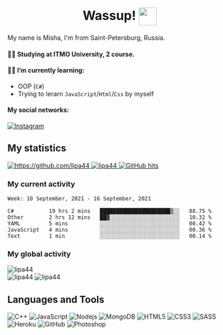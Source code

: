 ### <h1 align="center">Wassup! <img src="https://i.giphy.com/media/5QSqXWQWCoeGch9RX6/giphy.webp" height="40px" align="center"></img></h1>

My name is Misha, I'm from Saint-Petersburg, Russia.

#### 👨‍🎓 Studying at ITMO University, 2 course.

#### 👨‍💻 I’m currently learning:
   - OOP (`C#`)
   - Trying to lerarn `JavaScript`/`Html`/`Css` by myself

#### My social networks:

<a href="https://www.instagram.com/dirty_lipa/">
   <img top="0" src="https://img.shields.io/badge/instagram-%23E4405F.svg?style=for-the-badge&logo=Instagram&logoColor=white" alt="Instagram" target="_blank" margin-left="10px">
</a>

## My statistics

<a href="#" target="_blank">
   <img src="https://komarev.com/ghpvc/?username=lipa44&color=success&style=flat-square" alt="https://github.com/lipa44" />
</a>
<a href="#" target="_blank">
   <img alt="lipa44" src="https://badges.pufler.dev/visits/lipa44/lipa44?logo=GitHub&label=Visits&color=success&logoColor=white&style=flat-square"/>
</a>
<a href="#" target="_blank">
   <img alt="GitHub hits" src="https://img.shields.io/github/last-commit/lipa44/lipa44?label=Profile%20updated&style=flat-square">
</a>

### My current activity

<!--START_SECTION:waka-->
```text
Week: 10 September, 2021 - 16 September, 2021

C#           19 hrs 2 mins   ██████████████████████▒░░   88.75 % 
Other        2 hrs 12 mins   ██▓░░░░░░░░░░░░░░░░░░░░░░   10.32 % 
YAML         5 mins          ░░░░░░░░░░░░░░░░░░░░░░░░░   00.42 % 
JavaScript   4 mins          ░░░░░░░░░░░░░░░░░░░░░░░░░   00.36 % 
Text         1 min           ░░░░░░░░░░░░░░░░░░░░░░░░░   00.14 % 
```
<!--END_SECTION:waka-->

### My global activity

<img src="https://www.codewars.com/users/lipa44/badges/large" alt="lipa44" />

<div display="inline-flex"  align-items="center" justify-content="space-between">
   <img src="https://github-readme-stats.vercel.app/api?username=lipa44&show_icons=true&theme=merko&count_private=true" alt="lipa44" />
   <img src="https://github-readme-stats.vercel.app/api/top-langs/?username=lipa44&layout=compact&hide=CMake,Makefile&theme=merko" alt="lipa44" />
</div>

## Languages and Tools
   
![C++](https://img.shields.io/badge/c++-%2300599C.svg?style=for-the-badge&logo=c%2B%2B&logoColor=white)
![JavaScript](https://img.shields.io/badge/javascript-%23323330.svg?style=for-the-badge&logo=javascript&logoColor=%23F7DF1E)
![Nodejs](https://img.shields.io/badge/node.js-%2343853D.svg?style=for-the-badge&logo=node-dot-js&logoColor=white)
![MongoDB](https://img.shields.io/badge/MongoDB-%234ea94b.svg?style=for-the-badge&logo=mongodb&logoColor=white)
![HTML5](https://img.shields.io/badge/html5-%23E34F26.svg?style=for-the-badge&logo=html5&logoColor=white)
![CSS3](https://img.shields.io/badge/css3-%231572B6.svg?style=for-the-badge&logo=css3&logoColor=white)
![SASS](https://img.shields.io/badge/SASS-hotpink.svg?style=for-the-badge&logo=SASS&logoColor=white)
![Heroku](https://img.shields.io/badge/heroku-%23430098.svg?style=for-the-badge&logo=heroku&logoColor=white)
![GitHub](https://img.shields.io/badge/github-%23121011.svg?style=for-the-badge&logo=github&logoColor=white)
![Photoshop](https://img.shields.io/badge/photoshop-%2331A8FF.svg?style=for-the-badge&logo=adobephotoshop&logoColor=white)
